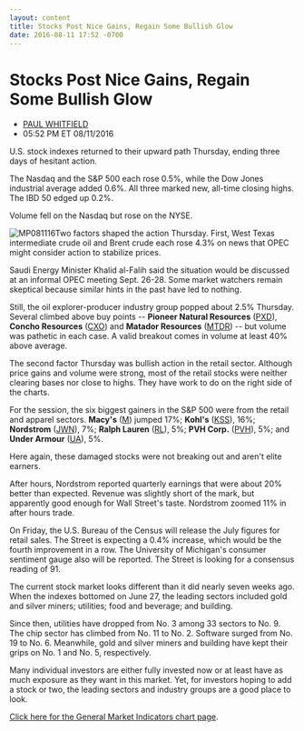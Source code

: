 ```yaml
---
layout: content
title: Stocks Post Nice Gains, Regain Some Bullish Glow
date: 2016-08-11 17:52 -0700
---
```



Stocks Post Nice Gains, Regain Some Bullish Glow
=================================================




* [PAUL WHITFIELD](https://www.investors.com/author/whitfieldp/ "Posts by PAUL WHITFIELD")
* 05:52 PM ET 08/11/2016




U.S. stock indexes returned to their upward path Thursday, ending three days of hesitant action.


The Nasdaq and the S&P 500 each rose 0.5%, while the Dow Jones industrial average added 0.6%. All three marked new, all-time closing highs. The IBD 50 edged up 0.2%.


Volume fell on the Nasdaq but rose on the NYSE.


![MP081116](https://www.investors.com/wp-content/uploads/2016/08/MP081116-166x300.jpg)Two factors shaped the action Thursday. First, West Texas intermediate crude oil and Brent crude each rose 4.3% on news that OPEC might consider action to stabilize prices.


Saudi Energy Minister Khalid al-Falih said the situation would be discussed at an informal OPEC meeting Sept. 26-28. Some market watchers remain skeptical because similar hints in the past have led to nothing.


Still, the oil explorer-producer industry group popped about 2.5% Thursday. Several climbed above buy points -- **Pioneer Natural Resources** ([PXD](https://research.investors.com/quote.aspx?symbol=PXD)), **Concho Resources** ([CXO](https://research.investors.com/quote.aspx?symbol=CXO)) and **Matador Resources** ([MTDR](https://research.investors.com/quote.aspx?symbol=MTDR)) -- but volume was pathetic in each case. A valid breakout comes in volume at least 40% above average.


The second factor Thursday was bullish action in the retail sector. Although price gains and volume were strong, most of the retail stocks were neither clearing bases nor close to highs. They have work to do on the right side of the charts.


For the session, the six biggest gainers in the S&P 500 were from the retail and apparel sectors. **Macy's** ([M](https://research.investors.com/quote.aspx?symbol=M)) jumped 17%; **Kohl's** ([KSS](https://research.investors.com/quote.aspx?symbol=KSS)), 16%; **Nordstrom** ([JWN](https://research.investors.com/quote.aspx?symbol=JWN)), 7%; **Ralph Lauren** ([RL](https://research.investors.com/quote.aspx?symbol=RL)), 5%; **PVH Corp.** ([PVH](https://research.investors.com/quote.aspx?symbol=PVH)), 5%; and **Under Armour** ([UA](https://research.investors.com/quote.aspx?symbol=UA)), 5%.


Here again, these damaged stocks were not breaking out and aren't elite earners.


After hours, Nordstrom reported quarterly earnings that were about 20% better than expected. Revenue was slightly short of the mark, but apparently good enough for Wall Street's taste. Nordstrom zoomed 11% in after hours trade.


On Friday, the U.S. Bureau of the Census will release the July figures for retail sales. The Street is expecting a 0.4% increase, which would be the fourth improvement in a row. The University of Michigan's consumer sentiment gauge also will be reported. The Street is looking for a consensus reading of 91.


The current stock market looks different than it did nearly seven weeks ago. When the indexes bottomed on June 27, the leading sectors included gold and silver miners; utilities; food and beverage; and building.


Since then, utilities have dropped from No. 3 among 33 sectors to No. 9. The chip sector has climbed from No. 11 to No. 2. Software surged from No. 19 to No. 6. Meanwhile, gold and silver miners and building have kept their grips on No. 1 and No. 5, respectively.


Many individual investors are either fully invested now or at least have as much exposure as they want in this market. Yet, for investors hoping to add a stock or two, the leading sectors and industry groups are a good place to look.


[Click here for the General Market Indicators chart page](https://www.investors.com/wp-content/uploads/2016/08/IBD1108153117GMI.pdf).




